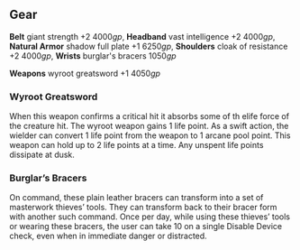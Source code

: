 ## **Gear**

**Belt** giant strength +2 $4000 gp$,
**Headband** vast intelligence +2 $4000 gp$,
**Natural Armor** shadow full plate +1 $6250 gp$,
**Shoulders** cloak of resistance +2 $4000 gp$,
**Wrists** burglar's bracers $1050 gp$

**Weapons** wyroot greatsword +1 $4050 gp$

### **Wyroot Greatsword**

When this weapon confirms a critical hit it absorbs some of th elife force of the creature hit. The wyroot weapon gains 1 life point. As a swift action, the wielder can convert 1 life point from the weapon to 1 arcane pool point. This weapon can hold up to 2 life points at a time. Any unspent life points dissipate at dusk.

### **Burglar’s Bracers**

On command, these plain leather bracers can transform into a set of masterwork thieves’ tools. They can transform back to their bracer form with another such command. Once per day, while using these thieves’ tools or wearing these bracers, the user can take 10 on a single Disable Device check, even when in immediate danger or distracted.

